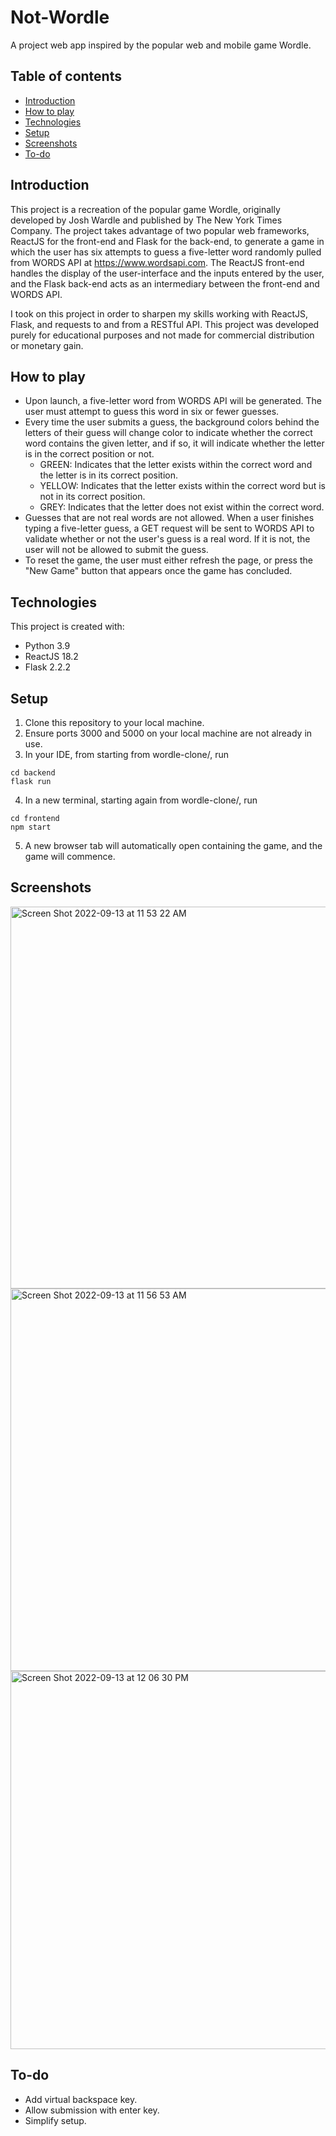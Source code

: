 # Not-Wordle
A project web app inspired by the popular web and mobile game Wordle.

## Table of contents
* [Introduction](#introduction)
* [How to play](#how-to-play)
* [Technologies](#technologies)
* [Setup](#setup)
* [Screenshots](#screenshots)
* [To-do](#to-do)

## Introduction
This project is a recreation of the popular game Wordle, originally developed by Josh Wardle and published by The New York Times Company. The project takes advantage of two popular web frameworks, ReactJS for the front-end and Flask for the back-end, to generate a game in which the user has six attempts to guess a five-letter word randomly pulled from WORDS API at https://www.wordsapi.com. The ReactJS front-end handles the display of the user-interface and the inputs entered by the user, and the Flask back-end acts as an intermediary between the front-end and WORDS API. 

I took on this project in order to sharpen my skills working with ReactJS, Flask, and requests to and from a RESTful API. This project was developed purely for educational purposes and not made for commercial distribution or monetary gain.

## How to play
* Upon launch, a five-letter word from WORDS API will be generated. The user must attempt to guess this word in six or fewer guesses.
* Every time the user submits a guess, the background colors behind the letters of their guess will change color to indicate whether the correct word contains the given letter, and if so, it will indicate whether the letter is in the correct position or not.
  * GREEN: Indicates that the letter exists within the correct word and the letter is in its correct position.
  * YELLOW: Indicates that the letter exists within the correct word but is not in its correct position.
  * GREY: Indicates that the letter does not exist within the correct word.
* Guesses that are not real words are not allowed. When a user finishes typing a five-letter guess, a GET request will be sent to WORDS API to validate whether or not the user's guess is a real word. If it is not, the user will not be allowed to submit the guess.
* To reset the game, the user must either refresh the page, or press the "New Game" button that appears once the game has concluded.

## Technologies
This project is created with:
* Python 3.9
* ReactJS 18.2
* Flask 2.2.2

## Setup
1. Clone this repository to your local machine.
2. Ensure ports 3000 and 5000 on your local machine are not already in use.
3. In your IDE, from starting from wordle-clone/, run 
```
cd backend
flask run
```

4. In a new terminal, starting again from wordle-clone/, run
```
cd frontend
npm start
```

5. A new browser tab will automatically open containing the game, and the game will commence.

## Screenshots
<img width="611" alt="Screen Shot 2022-09-13 at 11 53 22 AM" src="https://user-images.githubusercontent.com/42651770/189986366-1f560458-0fdb-4f19-afff-42fc2d58c1ce.png">
<img width="612" alt="Screen Shot 2022-09-13 at 11 56 53 AM" src="https://user-images.githubusercontent.com/42651770/189987139-10e60dba-dec5-4314-beab-99746aeff3ff.png">
<img width="605" alt="Screen Shot 2022-09-13 at 12 06 30 PM" src="https://user-images.githubusercontent.com/42651770/189988800-bf935270-d82b-42ea-af2b-5e1b41c48b74.png">

## To-do
* Add virtual backspace key.
* Allow submission with enter key.
* Simplify setup.
